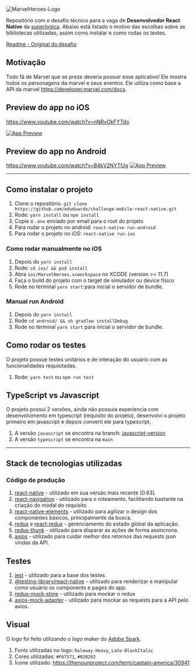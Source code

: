 ![MarvelHeroes-Logo](https://user-images.githubusercontent.com/5942637/105387555-6e8fd580-5bf4-11eb-9ad8-2e648c485149.png)

Repositório com o desafio técnico para a vaga de **Desenvolvedor React Native** da [superlogica](https://superlogica.com/). Abaixo está listado o motivo das escolhas sobre as bibliotecas utilizadas, assim como instalar e como rodas os testes. 

[Readme - Original do desafio](README_original.md) 

## Motivação
Todo fã de Marvel que se preze deveria possuir esse aplicativo! Ele mostra todos os personagens da marvel e seus eventos. Ele utiliza como base a API da marvel https://developer.marvel.com/docs.

## Preview do app no iOS
https://www.youtube.com/watch?v=nNRvOkFYTdo

[![App Preview](https://img.youtube.com/vi/nNRvOkFYTdo/0.jpg)](https://www.youtube.com/watch?v=nNRvOkFYTdo)

## Preview do app no Android
https://www.youtube.com/watch?v=B4kV2NYTfJg
[![App Preview](https://img.youtube.com/vi/B4kV2NYTfJg/0.jpg)](https://www.youtube.com/watch?v=B4kV2NYTfJg)

---- 

## Como instalar o projeto

1. Clone o repositório. `git clone https://github.com/eduduardo/challenge-mobile-react-native.git`
2. Rode: `yarn install` ou `npm install`
3. Copie o `.env` enviado por email para o root do projeto
4. Para rodar o projeto no android: `react-native run-android`
5. Para rodar o projeto no iOS: `react-native run-ios`

### Como rodar manualmente no iOS
1. Depois do `yarn install`
2. Rode: `cd ios/ && pod install`
3. Abra `ios/MarvelHeroes.xcworkspace` no XCODE (version >= 11.7)
4. Faça o build do projeto com o target de simulador ou device físico
5. Rode no terminal `yarn start` para inicial o servidor de bundle.

### Manual run Android
1. Depois do `yarn install`
2. Rode `cd android/ && sh gradlew installDebug`
3. Rode no terminal `yarn start` para inicial o servidor de bundle.

## Como rodar os testes

O projeto possue testes unitários e de interação do usuário com as funcionalidades requisitadas.
1. Rode: `yarn test` ou `npm run test`

## TypeScript vs Javascript
O projeto possui 2 versões, ainda não possuia experiencia com desenvolvimento em typescript (requisito do projeto), desenvolvi o projeto primeiro em javascript e depois converti ele para typescript.
1. A versão `javascript` se encontra na branch: [javascript-version](https://github.com/eduduardo/challenge-mobile-react-native/tree/javascript-version)
2. A versão `typescript` se encontra na `main`

----

## Stack de tecnologias utilizadas

### Código de produção

1. [react-native](https://github.com/facebook/react-native) - utilizado em sua versão mais recente [0.63].
2. [react-navigation](https://github.com/react-navigation/react-navigation) - utilizado para o roteamento, facilitando bastante na criação do modal do requisito
3. [react-native-elements](https://github.com/react-native-elements/react-native-elements) - utilizado para agilizar o design dos componentes básicos, principalmente da busca.
4. [redux](https://github.com/reduxjs/redux) e [react-redux](https://github.com/reduxjs/react-redux) - gerenciamento do estado global da aplicação.
5. [redux-thunk](https://github.com/reduxjs/redux-thunk) - utilizado para disparar as ações de forma assíncrona.
6. [axios](https://github.com/axios/axios) - utilizado para cuidar melhor dos retornos das requests json vindas da API.

## Testes

1. [jest](https://github.com/facebook/jest) - utilizado para a base dos testes.
2. [@testing-library/react-native](https://github.com/callstack/react-native-testing-library) - utilizado para renderizar e manipular como usuário os components e pages do app.
3. [redux-mock-store](https://github.com/reduxjs/redux-mock-store) - utilizado para mockar o redux
4. [axios-mock-adapter](https://github.com/ctimmerm/axios-mock-adapter) - utilizado para mockar as requests para a API pelo axios.

## Visual
O logo foi feito utilizando o _logo maker_ do [Adobe Spark](https://spark.adobe.com/express-apps/logo-maker/).

1. Fonts utilizadas no logo: `Raleway-Heavy`, `Lato-BlackItalic`
2. Cores utilizadas: `#F67571`, `#020202`
3. Ícone utilizado: https://thenounproject.com/term/captain-america/30941